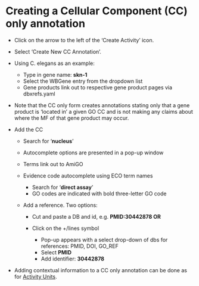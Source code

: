 ---
---

# **Creating a Cellular Component (CC) only annotation**

- Click on the arrow to the left of the ‘Create Activity’ icon.
- Select ‘Create New CC Annotation’.
- Using C. elegans as an example:
    - Type in gene name: **skn-1**
    - Select the WBGene entry from the dropdown list
    - Gene products link out to respective gene product pages via dbxrefs.yaml

- Note that the CC only form creates annotations stating only that a gene
    product is ‘located in’ a given GO CC and is not making any claims about
    where the MF of that gene product may occur.

- Add the CC
    - Search for ‘**nucleus**’
    - Autocomplete options are presented in a pop-up window
    - Terms link out to AmiGO
    - Evidence code autocomplete using ECO term names

        - Search for ‘**direct assay**’
        - GO codes are indicated with bold three-letter GO code

    - Add a reference. Two options:
        - Cut and paste a DB and id, e.g. **PMID:30442878 OR**
        - Click on the +/lines symbol

            - Pop-up appears with a select drop-down of dbs for references:
                PMID, DOI, GO_REF
            - Select **PMID**
            - Add identifier: **30442878**

- Adding contextual information to a CC only annotation can be done as for
    [Activity Units](#_kjrzn3qe1kp6).
